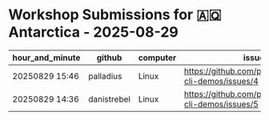 # Workshop Submissions for 🇦🇶 Antarctica - 2025-08-29

| hour_and_minute | github | computer | issue |
|---|---|---|---|
| 20250829 15:46 | palladius | Linux | https://github.com/palladius/gemini-cli-demos/issues/4 |
| 20250829 14:36 | danistrebel | Linux | https://github.com/palladius/gemini-cli-demos/issues/5 |

